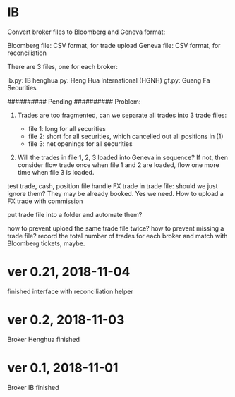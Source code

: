# IB
Convert broker files to Bloomberg and Geneva format:

Bloomberg file: CSV format, for trade upload
Geneva file: CSV format, for reconciliation

There are 3 files, one for each broker:

ib.py: IB
henghua.py: Heng Hua International (HGNH)
gf.py: Guang Fa Securities


##########
Pending
##########
Problem:

1) Trades are too fragmented, can we separate all trades into 3 trade files:

	- file 1: long for all securities
	- file 2: short for all securities, which cancelled out all positions in (1)
	- file 3: net openings for all securities


2) Will the trades in file 1, 2, 3 loaded into Geneva in sequence? If not, then
consider flow trade once when file 1 and 2 are loaded, flow one more time when
file 3 is loaded.




test trade, cash, position file
handle FX trade in trade file: should we just ignore them? They may be already booked. Yes we need. How to upload a FX trade with commission

put trade file into a folder and automate them?

how to prevent upload the same trade file twice? how to prevent missing a trade file? record the total number of trades for each broker and match with Bloomberg tickets, maybe.



# ver 0.21, 2018-11-04
finished interface with reconciliation helper


# ver 0.2, 2018-11-03
Broker Henghua finished


# ver 0.1, 2018-11-01
Broker IB finished



